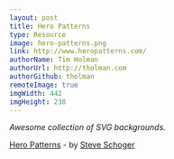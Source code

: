 ```yaml
---
layout: post
title: Hero Patterns
type: Resource
image: hero-patterns.png
link: http://www.heropatterns.com/
authorName: Tim Holman
authorUrl: http://tholman.com
authorGithub: tholman
remoteImage: true
imgWidth: 442
imgHeight: 238
---
```


_Awesome collection of SVG backgrounds._

[Hero Patterns](http://www.heropatterns.com/) - by [Steve Schoger](http://www.steveschoger.com/)
